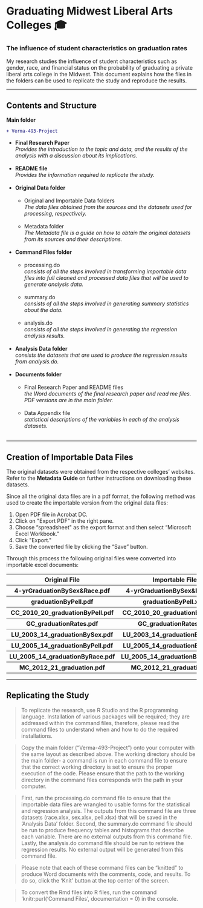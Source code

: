 # Graduating Midwest Liberal Arts Colleges :mortar_board:
### The influence of student characteristics on graduation rates 
 
My research studies the influence of student characteristics such as gender, race, and financial status on the probability of graduating a private liberal arts college in the Midwest. This document explains how the files in the folders can be used to replicate the study and reproduce the results.

<hr>

## Contents and Structure

<b> Main folder </b> <br>
 
```diff
+ Verma-493-Project
```
<ul>
	<li>
		<b> Final Research Paper </b> <br>
		<i> Provides the introduction to the topic and data, and the results of the analysis with a discussion about its implications. </i>
	</li> <br>
	<li>
		<b> README file </b> <br>
		<i> Provides the information required to replicate the study. </i>
	</li> <br>
	<li>
		<b> Original Data folder </b>  <br>
		<ul> <br>
			<li>
				Original and Importable Data folders <br>
				<i> The data files obtained from the sources and the datasets used for processing, respectively. </i>
			</li> <br>
			<li>
				Metadata folder <br>
				<i> The Metadata file is a guide on how to obtain the original datasets from its sources and their descriptions. </i>
			</li> <br>
		</ul>
	</li>
	<li>
		<b> Command Files folder </b>
		<ul> <br>
			<li>
				processing.do <br>
				<i> consists of all the steps involved in transforming importable data files into full cleaned and processed data files that will be used to generate analysis data. </i>
			</li> <br>
			<li>
				summary.do <br>
				<i> consists of all the steps involved in generating summary statistics about the data. </i>
			</li> <br>
			<li>
				analysis.do <br>
				<i> consists of all the steps involved in generating the regression analysis results. </i>
			</li> <br>
		</ul>
	</li>
	<li>
		<b> Analysis Data folder </b> <br>
		<i> consists the datasets that are used to produce the regression results from analysis.do. </i>
	</li> <br>
	<li>
		<b> Documents folder </b>
		<ul> <br>
			<li>
				Final Research Paper and README files <br>
				<i> the Word documents of the final research paper and read me files. PDF versions are in the main folder. </i>
			</li> <br>
			<li>
				Data Appendix file <br>
				<i> statistical descriptions of the variables in each of the analysis datasets. </i>
			</li> <br>
		</ul>
	</li>
	</ul>
	
<hr>

## Creation of Importable Data Files

<p>
	The original datasets were obtained from the respective colleges’ websites. Refer to the <b> Metadata Guide </b> on further instructions on downloading these datasets.
</p>
<p>
	Since all the original data files are in a pdf format, the following method was used to create the importable version from the original data files:
</p>

<ol>
	<li>
		Open PDF file in Acrobat DC.
	</li>
	<li>
		Click on "Export PDF" in the right pane.
	</li>
	<li>
		Choose “spreadsheet" as the export format and then select “Microsoft Excel Workbook.”
	</li>
	<li>
		Click "Export."
	</li>
	<li>
		Save the converted file by clicking the “Save” button.
	</li>
</ol>

<p>
	Through this process the following original files were converted into importable excel documents:
</p>

<table>
	<tr>
		<th>
			<b> Original File </b>
		</th>
		<th>
			<b> Importable File </b>
	</tr>
	<tr>
		<th>
			4-yrGraduationBySex&Race.pdf
		</th>
		<th>
			4-yrGraduationBySex&Race.xlsx
		</th>
	</tr>
	<tr>
		<th>
			graduationByPell.pdf
		</th>
		<th>
			graduationByPell.xlsx
		</th>
	</tr>
	<tr>
		<th>
			CC_2010_20_graduationByPell.pdf
		</th>
		<th>
			CC_2010_20_graduationByPell.xlsx
		</th>
	</tr>
	<tr>
		<th>
			GC_graduationRates.pdf
		</th>
		<th>
			GC_graduationRates.xlsx
		</th>
	</tr>
	<tr>
		<th>
			LU_2003_14_graduationBySex.pdf
		</th>
		<th>
			LU_2003_14_graduationBySex.xlsx
		</th>
	</tr>
	<tr>
		<th>
			LU_2005_14_graduationByPell.pdf
		</th>
		<th>
			LU_2005_14_graduationByPell.xlsx
		</th>
	</tr>
	<tr>
		<th>
			LU_2005_14_graduationByRace.pdf
		</th>
		<th>
			LU_2005_14_graduationByRace.xlsx
		</th>
	</tr>
	<tr>
		<th>
			MC_2012_21_graduation.pdf
		</th>
		<th>
			MC_2012_21_graduation.xlsx
		</th>
	</tr>
</table>
	
<hr>

## Replicating the Study
<blockquote>
	<p>
		To replicate the research, use R Studio and the R programming language. Installation of various packages will be required; they are addressed within the command files, therefore, please read the command files to understand when and how to do the required installations.
	</p>
</blockquote>

<blockquote>
	<p>
		Copy the main folder (“Verma-493-Project”) onto your computer with the same layout as described above. The working directory should be the main folder- a command is run in each command file to ensure that the correct working directory is set to ensure the proper execution of the code. Please ensure that the path to the working directory in the command files corresponds with the path in your computer.
	</p>
</blockquote>

<blockquote>
	<p>
		First, run the processing.do command file to ensure that the importable data files are wrangled to usable forms for the statistical and regression analysis. The outputs from this command file are three datasets (race.xlsx, sex.xlsx, pell.xlsx) that will be saved in the ‘Analysis Data’ folder. Second, the summary.do command file should be run to produce frequency tables and histograms that describe each variable. There are no external outputs from this command file. Lastly, the analysis.do command file should be run to retrieve the regression results. No external output will be generated from this command file.
	</p>
</blockquote>

<blockquote>
	<p>
		Please note that each of these command files can be “knitted” to produce Word documents with the comments, code, and results. To do so, click the ‘Knit’ button at the top center of the screen.
	</p>
</blockquote>

<blockquote>
	<p>
		To convert the Rmd files into R files, run the command ‘knitr:purl(‘Command Files’, documentation = 0) in the console.
	</p>
</blockquote>
	

